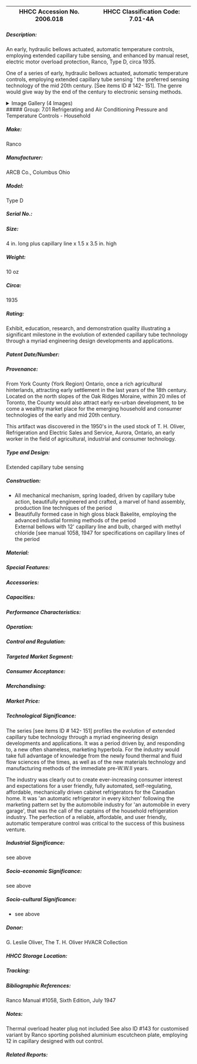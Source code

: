 | **HHCC Accession No. 2006.018** |**HHCC Classification Code:  7.01-4A**|
| ----------- | ----------- |
##### Description:
An early, hydraulic bellows actuated, automatic temperature controls, employing extended capillary tube sensing, and enhanced by manual reset, electric motor overload protection, Ranco, Type D, circa 1935.

One of a series of early, hydraulic bellows actuated, automatic temperature controls, employing extended capillary tube sensing ' the preferred sensing technology of the mid 20th century. [See items ID # 142- 151]. The genre would give way by the end of the century to electronic sensing methods.


<details>
	<summary>Image Gallery (4 Images)</summary>
<div class="gallery gallery-wrapper--full" contenteditable="false" data-is-empty="false" data-translation="Add images" data-columns="6">
<figure class="gallery__item"><a href="#DOMAIN_NAME#gallery/7.01-4a.jpg" data-size="2264x1014"><img src="#DOMAIN_NAME#gallery/7.01-4a-thumbnail.jpg" alt=""></a></figure>
<figure class="gallery__item"><a href="#DOMAIN_NAME#gallery/7.01-4aa.jpg" data-size="2016x1016"><img src="#DOMAIN_NAME#gallery/7.01-4aa-thumbnail.jpg" alt=""></a></figure>
<figure class="gallery__item"><a href="#DOMAIN_NAME#gallery/7.01-4ab.jpg" data-size="2232x949"><img src="#DOMAIN_NAME#gallery/7.01-4ab-thumbnail.jpg" alt=""></a></figure>
<figure class="gallery__item"><a href="#DOMAIN_NAME#gallery/7.01-4ac.jpg" data-size="2243x1111"><img src="#DOMAIN_NAME#gallery/7.01-4ac-thumbnail.jpg" alt=""></a></figure>
</div>
</details>
##### Group:
7.01 Refrigerating and Air Conditioning Pressure and Temperature Controls - Household

##### Make:
Ranco

##### Manufacturer:
ARCB Co., Columbus Ohio

##### Model:
Type D

##### Serial No.:


##### Size:
4 in. long plus capillary line x 1.5 x 3.5 in. high

##### Weight:
10 oz

##### Circa:
1935

##### Rating:
Exhibit, education, research, and demonstration quality illustrating a significant milestone in the evolution of extended capillary tube technology through a myriad engineering design developments and applications.

##### Patent Date/Number:


##### Provenance:
From York County (York Region) Ontario, once a rich agricultural hinterlands, attracting early settlement in the last years of the 18th century. Located on the north slopes of the Oak Ridges Moraine, within 20 miles of Toronto, the County would also attract early ex-urban development, to be come a wealthy market place for the emerging household and consumer technologies of the early and mid 20th century. 

This artifact was discovered in the 1950's in the used stock of T. H. Oliver, Refrigeration and Electric Sales and Service, Aurora, Ontario, an early worker in the field of agricultural, industrial and consumer technology.

##### Type and Design:
Extended capillary tube sensing

##### Construction:
-  All mechanical mechanism, spring loaded, driven by capillary tube action, beautifully engineered and crafted, a marvel of hand assembly, production line techniques of the period     
- Beautifully formed case in high gloss black Bakelite, employing the advanced industial forming methods of the period   
External bellows with 12' capillary line and bulb, charged with methyl chloride  [see manual 1058, 1947 for specifications on capillary lines of the period

##### Material:


##### Special Features:


##### Accessories:


##### Capacities:


##### Performance Characteristics:


##### Operation:


##### Control and Regulation:


##### Targeted Market Segment:


##### Consumer Acceptance:


##### Merchandising:


##### Market Price:


##### Technological Significance:
The series [see items ID # 142- 151] profiles the evolution of extended capillary tube technology through a myriad engineering design developments and applications. It was a period driven by, and responding to, a new often shameless, marketing hyperbola. For the industry would take full advantage of knowledge from the newly found thermal and fluid flow sciences of the times, as well as of the new materials technology and manufacturing methods of the immediate pre-W.W.II years. 

The industry was clearly out to create ever-increasing consumer interest and expectations for a user friendly, fully automated, self-regulating, affordable, mechanically driven cabinet refrigerators for the Canadian home. It was 'an automatic refrigerator in every kitchen' following the marketing pattern set by the automobile industry for 'an automobile in every garage', that was the call of the captains of the household refrigeration industry. The perfection of a reliable, affordable, and user friendly, automatic temperature control was critical to the success of this business venture.

##### Industrial Significance:
see above

##### Socio-economic Significance:
see above

##### Socio-cultural Significance:
- see above

##### Donor:
G. Leslie Oliver, The T. H. Oliver HVACR Collection

##### HHCC Storage Location:


##### Tracking:


##### Bibliographic References:
Ranco Manual #1058, Sixth Edition, July 1947

##### Notes:
Thermal overload heater plug not included
See also  ID #143 for customised variant by Ranco sporting polished aluminium escutcheon plate, employing 12 in capillary designed with out control.

##### Related Reports:

